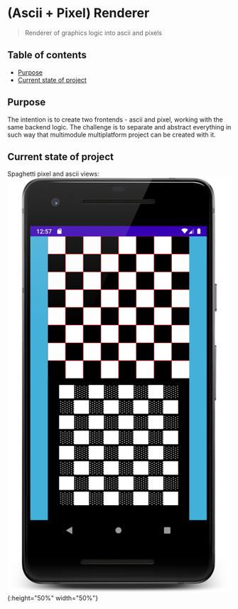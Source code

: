 # (Ascii + Pixel) Renderer
> Renderer of graphics logic into ascii and pixels

## Table of contents
* [Purpose](#Purpose)
* [Current state of project](#CurrentStateOfProject)

## Purpose
The intention is to create two frontends - ascii and pixel, working with the same backend logic.
The challenge is to separate and abstract everything in such way that multimodule multiplatform project can be created with it.

## Current state of project
Spaghetti pixel and ascii views:
![Screenshot](./readme/screenshot_1.png){:height="50%" width="50%"}
